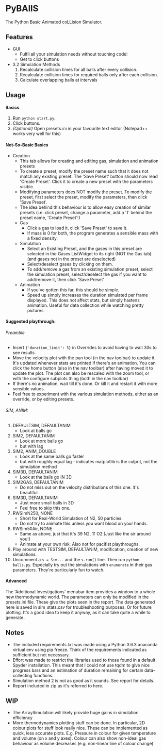 # PyBAllS
The Python Basic Animated coLLision Simulator.

## Features
- GUI
    - Fulfil all your simulation needs without touching code!
    - Get to click buttons
- 3.2 Simulation Methods
    1. Recalculate collision times for all balls after every collision.
    2. Recalculate collision times for required balls only after each collision.
    3. Calculate overlapping balls at intervals

## Usage
#### Basics
1. Run `python start.py`.
2. Click buttons.
3. *(Optional)* Open presets.ini in your favourite text editor (Notepad++ works very well for this)

#### Not-So-Basic Basics
- Creation
    - This tab allows for creating and editing gas, simulation and animation presets
    - To create a preset, modify the preset name such that it does not match any existing preset. The 'Save Preset' button should now read 'Create Preset'. Click it to create a new preset with the parameters visible.
    - Modifying parameters does NOT modify the preset. To modify the preset, first select the preset, modify the parameters, then click 'Save Preset'.
    - The idea behind this behaviour is to allow easy creation of similar presets (i.e. click preset, change a parameter, add a '1' behind the preset name, 'Create Preset'!)
    - Gas
        - Click a gas to load it, click 'Save Preset' to save it.
        - If mass is 0 for both, the program generates a sensible mass with a fixed density.
    - Simulation
        - Select an Existing Preset, and the gases in this preset are selected in the Gases ListWidget to its right (NOT the Gas tab) (and gases not in the preset are deselected)
        - Select/deselect gases by clicking on them.
        - To add/remove a gas from an existing simulation preset, select the simulation preset, select/deselect the gas if you want to add/remove it, then click 'Save Preset'
    - Animation
        - If you've gotten this far, this should be simple.
        - Speed up simply increases the duration simulated per frame displayed. This does not affect stats, but simply hastens animation. Useful for data collection while watching pretty pictures.

#### Suggested playthrough:
###### Preamble
- Insert `{'duration_limit': 5}` in Overrides to avoid having to wait 30s to see results.
- Move the velocity plot with the pan tool (in the nav toolbar) to update it. It's updated whenever stats are printed if there's an animation. You can click the home button (also in the nav toolbar) after having moved it to update the plot. The plot can also be rescaled with the zoom tool, or with the configure subplots thing (both in the nav toolbar)
- If there's no animation, wait till it's done. Or kill it and restart it with more sensible values.
- Feel free to experiment with the various simulation methods, either as an override, or by editing presets.

###### SIM, ANIM:
1. DEFAULTSIM, DEFAULTANIM
    - Look at balls go
2. SIM2, DEFAULTANIM
    - Look at more balls go
    - but with lag
3. SIM2, ANIM_DOUBLE
    - Look at the same balls go faster
    - but with roughly equal lag - indicates matplotlib is the culprit, not the simulation method
4. SIM3D, DEFAULTANIM
    - Look at the balls go IN 3D
5. SIM2GAS, DEFAULTANIM
    - Do not miss out on the velocity distributions of this one. It's beautiful.
6. SIM3D, DEFAULTANIM
    - Just more small balls in 3D
    - Feel free to skip this one.
7. RWSimN250, NONE
    - Short for Real-World Simulation of N2, 50 particles.
    - Do not try to animate this unless you want blood on your hands.
8. RWSim50Air, NONE
    - Same as above, just that it's 39 N2, 11 O2 (Just like the air around you!)
    - Animate at your own risk. Also not for pacifist playthroughs.
9. Play around with TESTSIM, DEFAULTANIM, modification, creation of new simulations.
10. Uncomment a `s = Sim...` and the `s.run()` line. Then run `python balls.py`. Especially try out the simulations with `enumerate` in their gas parameters. They're particularly fun to watch.

#### Advanced
The 'Additional Investigations' menubar item provides a window to a whole new thermodynamic world. The parameters can only be modified in the presets.ini file.
These give the plots seen in the report.
The data generated here is saved in sim_stats.csv for troubleshooting purposes. Or for future plotting. It's a good idea to keep it anyway, as it can take quite a while to generate.

## Notes
- The included requirements.txt was made using a Python 3.6.3 anaconda virtual env using pip freeze. Think of the requirements indicated as sufficient but not necessary.
- Effort was made to restrict the libraries used to those found in a default Spyder installation. This meant that I could not use tqdm to give nice progress bars and an estimation of duration remaining for certain data-collecting functions.
- Simulation method 2 is not as good as it sounds. See report for details.
- Report included in zip as it's referred to here.

## WIP
- The ArraySimulation will likely provide huge gains in simulation efficiency
- More thermodynamics plotting stuff can be done. In particular, 2D colour plots for stuff look really nice. These can be implemented as quick, less accurate plots. E.g. Pressure in colour for given temperature and volume (on x and y axes). Colour can also show non-ideal gas behaviour as volume decreases (e.g. non-linear line of colour change)